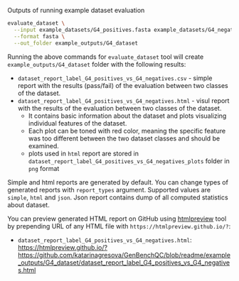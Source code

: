 Outputs of running example dataset evaluation

```bash
evaluate_dataset \
  --input example_datasets/G4_positives.fasta example_datasets/G4_negatives.fasta \
  --format fasta \
  --out_folder example_outputs/G4_dataset
```

Running the above commands for `evaluate_dataset` tool will create `example_outputs/G4_dataset` folder with the following results:
- `dataset_report_label_G4_positives_vs_G4_negatives.csv` - simple report with the results (pass/fail) of the evaluation between two classes of the dataset.
- `dataset_report_label_G4_positives_vs_G4_negatives.html` - visul report with the results of the evaluation between two classes of the dataset. 
  - It contains basic information about the dataset and plots visualizing individual features of the dataset. 
  - Each plot can be toned with red color, meaning the specific feature was too different between the two dataset classes and should be examined.
  - plots used in `html` report are stored in `dataset_report_label_G4_positives_vs_G4_negatives_plots` folder in `png` format

Simple and html reports are generated by default. You can change types of generated reports with `report_types` argument. Supported values are `simple`, `html` and `json`. Json report contains dump of all computed statistics about dataset.

You can preview generated HTML report on GitHub using [htmlpreview](https://github.com/htmlpreview/htmlpreview.github.com) tool by prepending URL of any HTML file with `https://htmlpreview.github.io/?`:

- `dataset_report_label_G4_positives_vs_G4_negatives.html`: https://htmlpreview.github.io/?https://github.com/katarinagresova/GenBenchQC/blob/readme/example_outputs/G4_dataset/dataset_report_label_G4_positives_vs_G4_negatives.html